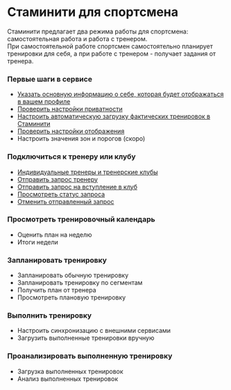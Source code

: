 # Стаминити для спортсмена

Стаминити предлагает два режима работы для спортсмена: самостоятельная работа и работа с тренером.  
При самостоятельной работе спортсмен самостоятельно планирует тренировки для себя, а при работе с тренером - получает задания от тренера.

### Первые шаги в сервисе
* [Указать основную информацию о себе, которая будет отображаться в вашем профиле](#personalinfo)
* [Проверить настройки приватности](#privacy)
* [Настроить автоматическую загрузку фактических тренировок в Стаминити](#sync)
* [Проверить настройки отображения](#show)
* Настроить значения зон и порогов (скоро)

### Подключиться к тренеру или клубу

* [Индивидуальные тренеры и тренерские клубы](/athletes/podklyuchitsya-k-treneru-ili-klubu.md#coachtypes)
* [Отправить запрос тренеру](/athletes/podklyuchitsya-k-treneru-ili-klubu.md#startcoach)
* [Отправить запрос на вступление в клуб](/athletes/podklyuchitsya-k-treneru-ili-klubu.md#clubcoaching)
* [Просмотреть статус запроса](/athletes/podklyuchitsya-k-treneru-ili-klubu.md#requeststatus)
* [Отменить отправленный запрос](/athletes/podklyuchitsya-k-treneru-ili-klubu.md#cancelrequest)

### Просмотреть тренировочный календарь

* Оценить план на неделю
* Итоги недели

### Запланировать тренировку

* Запланировать обычную тренировку
* Запланировать тренировку по сегментам
* Получить план от тренера
* Просмотреть плановую тренировку

### Выполнить тренировку
* Настроить синхронизацию с внешними сервисами
* Загрузить выполненные тренировки вручную

### Проанализировать выполненную тренировку

* Загрузка выполненных тренировок
* Анализ выполненных тренировок

